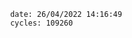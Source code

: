 

                date: 26/04/2022 14:16:49
                cycles: 109260

                         